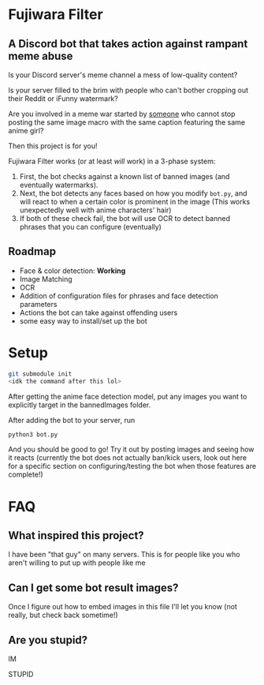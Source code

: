 # Fujiwara Filter

## A Discord bot that takes action against rampant meme abuse


Is your Discord server's meme channel a mess of low-quality content?

Is your server filled to the brim with people who can't bother cropping out their Reddit or iFunny watermark?

Are you involved in a meme war started by [someone](https://soundcloud.com/someone2639) who cannot stop posting the same image macro with the same caption featuring the same anime girl?

Then this project is for you!

Fujiwara Filter works (or at least _will_ work) in a 3-phase system:

 1. First, the bot checks against a known list of banned images (and eventually watermarks).
 2. Next, the bot detects any faces based on how you modify `bot.py`, and will react to when a certain color is prominent in the image (This works unexpectedly well with anime characters' hair)
 3. If both of these check fail, the bot will use OCR to detect banned phrases that you can configure (eventually)
 
## Roadmap
  - Face & color detection: **Working**
  - Image Matching
  - OCR
  - Addition of configuration files for phrases and face detection parameters
  - Actions the bot can take against offending users
  - some easy way to install/set up the bot


# Setup

```bash
git submodule init
<idk the command after this lol>
```
After getting the anime face detection model, put any images you want to explicitly target in the bannedImages folder.

After adding the bot to your server, run

```bash
python3 bot.py
```

And you should be good to go! Try it out by posting images and seeing how it reacts (currently the bot does not actually ban/kick users, look out here for a specific section on configuring/testing the bot when those features are complete!)

# FAQ

## What inspired this project?

I have been "that guy" on many servers. This is for people like you who aren't willing to put up with people like me

## Can I get some bot result images?

Once I figure out how to embed images in this file I'll let you know (not really, but check back sometime!)

## Are you stupid?

IM

STUPID
